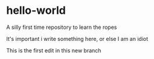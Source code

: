 # hello-world
A silly first time repository to learn the ropes

It's important i write something here, or else I am an idiot

This is the first edit in this new branch
